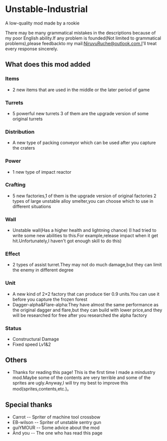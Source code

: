 # Unstable-Industrial
A low-quality mod made by a rookie

There may be many grammatical mistakes in the descriptions because of my poor English ability.If any problem is founded(Not limited to grammatical problems),please feedbackto my mail:NiruvuRuche@outlook.com.I'll treat every response sincerely.

## What does this mod added

### Items
- 2 new items that are used in the middle or the later period of game

### Turrets
- 5 powerful new turrets 3 of them are the upgrade version of some original turrets

### Distribution
- A new type of packing conveyor which can be used after you capture the craters

### Power 
- 1 new type of impact reactor

### Crafting
- 5 new factories,1 of them is the upgrade version of original factories 2 types of large unstable alloy smelter,you can choose which to use in different situations

### Wall 
- Unstable wall(Has a higher health and lightning chance) (I had tried to write some new abilities to this.For example,release impact when it get hit.Unfortunately,I haven't got enough skill to do this)

### Effect 
- 2 types of assist turret.They may not do much damage,but they can limit the enemy in different degree

### Unit 
- A new kind of 2×2 factory that can produce tier 0.9 units.You can use it before you capture the frozen forest 
- Dagger-alpha&Flare-alpha:They have almost the same performance as the original dagger and flare,but they can build with lower price,and they will be researched for free after you researched the alpha factory

### Status
- Constructural Damage
- Fixed speed Lv1&2

## Others
- Thanks for reading this page! This is the first time I made a mindustry mod.Maybe some of the contents are very terrible and some of the sprites are ugly.Anyway,I will try my best to improve this mod(sprites,contents,etc.)。

## Special thanks
- Carrot -- Spriter of machine tool crossbow
- EB-wilson -- Spriter of unstable sentry gun
- guiYMOUR -- Some advice about the mod 
- And you -- The one who has read this page
